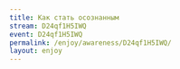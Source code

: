 ```yaml
---
title: Как стать осознанным
stream: D24qf1H5IWQ
event: D24qf1H5IWQ
permalink: /enjoy/awareness/D24qf1H5IWQ/
layout: enjoy
---
```

